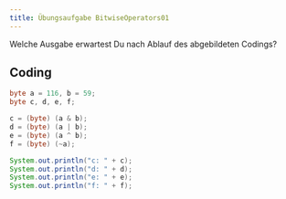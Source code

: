 ```yaml
---
title: Übungsaufgabe BitwiseOperators01
---
```


Welche Ausgabe erwartest Du nach Ablauf des abgebildeten Codings?

## Coding

```java
byte a = 116, b = 59;
byte c, d, e, f;

c = (byte) (a & b);
d = (byte) (a | b);
e = (byte) (a ^ b);
f = (byte) (~a);

System.out.println("c: " + c);
System.out.println("d: " + d);
System.out.println("e: " + e);
System.out.println("f: " + f);
```
